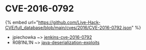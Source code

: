 # CVE-2016-0792
{% embed url="https://github.com/Live-Hack-CVE/full_database/blob/main/cves/2016/CVE-2016-0792.json" %}

* jpiechowka ~> [jenkins-cve-2016-0792](https://www.alice-snow.ru/2016/database/cve-2016-0792/jenkins-cve-2016-0792-jpiechowka)
* R0B1NL1N ~> [java-deserialization-exploits](https://www.alice-snow.ru/2016/database/cve-2016-0792/java-deserialization-exploits-r0b1nl1n)